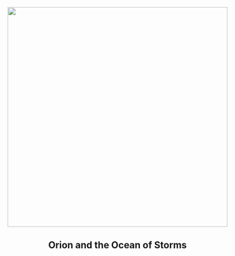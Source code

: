 
<p align="center"><img src="https://apod.nasa.gov/apod/image/2212/art001e002132_apod1024.jpg" width="500" height="500"></p>
<h2 align="center"> Orion and the Ocean of Storms </h2>
